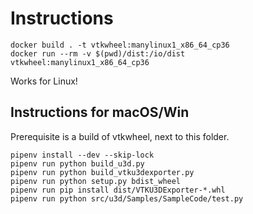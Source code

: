 # Instructions

```
docker build . -t vtkwheel:manylinux1_x86_64_cp36
docker run --rm -v $(pwd)/dist:/io/dist vtkwheel:manylinux1_x86_64_cp36
```

Works for Linux!


## Instructions for macOS/Win

Prerequisite is a build of vtkwheel, next to this folder.

```
pipenv install --dev --skip-lock
pipenv run python build_u3d.py
pipenv run python build_vtku3dexporter.py
pipenv run python setup.py bdist_wheel
pipenv run pip install dist/VTKU3DExporter-*.whl
pipenv run python src/u3d/Samples/SampleCode/test.py
```
